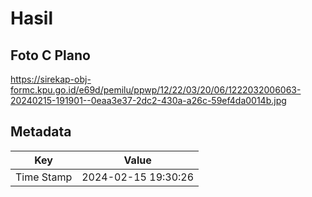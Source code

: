 # Hasil

## Foto C Plano

https://sirekap-obj-formc.kpu.go.id/e69d/pemilu/ppwp/12/22/03/20/06/1222032006063-20240215-191901--0eaa3e37-2dc2-430a-a26c-59ef4da0014b.jpg


## Metadata

| Key        | Value               |
| ---------- | ------------------- |
| Time Stamp | 2024-02-15 19:30:26 |



